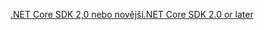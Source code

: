 [<span data-ttu-id="fe4ee-101">.NET Core SDK 2,0 nebo novější</span><span class="sxs-lookup"><span data-stu-id="fe4ee-101">.NET Core SDK 2.0 or later</span></span>](https://dotnet.microsoft.com/download)
